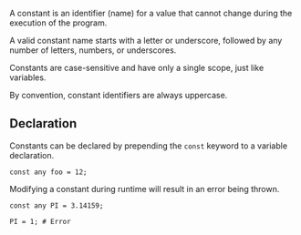A constant is an identifier (name) for a value that cannot change during the execution of the program.

A valid constant name starts with a letter or underscore, followed by any number of letters, numbers, or underscores.

Constants are case-sensitive and have only a single scope, just like variables.

By convention, constant identifiers are always uppercase.

## Declaration

Constants can be declared by prepending the `const` keyword to a variable declaration.

```borealis
const any foo = 12;
```

Modifying a constant during runtime will result in an error being thrown.

```borealis
const any PI = 3.14159;

PI = 1; # Error
```
